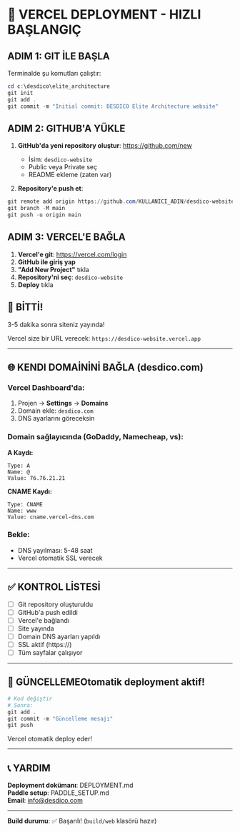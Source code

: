 # 🚀 VERCEL DEPLOYMENT - HIZLI BAŞLANGIÇ

## ADIM 1: GIT İLE BAŞLA

Terminalde şu komutları çalıştır:

```powershell
cd c:\desdico\elite_architecture
git init
git add .
git commit -m "Initial commit: DESDICO Elite Architecture website"
```

## ADIM 2: GITHUB'A YÜKLE

1. **GitHub'da yeni repository oluştur**: https://github.com/new
   - İsim: `desdico-website`
   - Public veya Private seç
   - README ekleme (zaten var)

2. **Repository'e push et**:
```powershell
git remote add origin https://github.com/KULLANICI_ADIN/desdico-website.git
git branch -M main  
git push -u origin main
```

## ADIM 3: VERCEL'E BAĞLA

1. **Vercel'e git**: https://vercel.com/login
2. **GitHub ile giriş yap**
3. **"Add New Project"** tıkla
4. **Repository'ni seç**: `desdico-website`
5. **Deploy** tıkla

## 🎉 BİTTİ!

3-5 dakika sonra siteniz yayında!

Vercel size bir URL verecek: `https://desdico-website.vercel.app`

---

## 🌐 KENDI DOMAİNİNİ BAĞLA (desdico.com)

### Vercel Dashboard'da:

1. Projen → **Settings** → **Domains**
2. Domain ekle: `desdico.com`
3. DNS ayarlarını göreceksin

### Domain sağlayıcında (GoDaddy, Namecheap, vs):

**A Kaydı:**
```
Type: A
Name: @
Value: 76.76.21.21
```

**CNAME Kaydı:**
```
Type: CNAME
Name: www
Value: cname.vercel-dns.com
```

### Bekle:
- DNS yayılması: 5-48 saat
- Vercel otomatik SSL verecek

---

## ✅ KONTROL LİSTESİ

- [ ] Git repository oluşturuldu
- [ ] GitHub'a push edildi
- [ ] Vercel'e bağlandı
- [ ] Site yayında
- [ ] Domain DNS ayarları yapıldı
- [ ] SSL aktif (https://)
- [ ] Tüm sayfalar çalışıyor

---

## 🔄 GÜNCELLEMEOtomatik deployment aktif!

```powershell
# Kod değiştir
# Sonra:
git add .
git commit -m "Güncelleme mesajı"
git push
```

Vercel otomatik deploy eder!

---

## 📞 YARDIM

**Deployment dokümanı**: DEPLOYMENT.md  
**Paddle setup**: PADDLE_SETUP.md  
**Email**: info@desdico.com

---

**Build durumu**: ✅ Başarılı! (`build/web` klasörü hazır)
